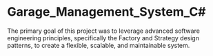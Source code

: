 # Garage_Management_System_C#
The primary goal of this project was to leverage advanced software engineering principles, specifically the Factory and Strategy design patterns, to create a flexible, scalable, and maintainable system.

